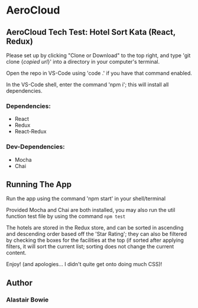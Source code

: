 # AeroCloud
## AeroCloud Tech Test: Hotel Sort Kata (React, Redux)

Please set up by clicking "Clone or Download" to the top right, and type 'git clone {*copied url*}' into a directory in your computer's terminal.

Open the repo in VS-Code using 'code .' if you have that command enabled.

In the VS-Code shell, enter the command 'npm i'; this will install all dependencies.

### Dependencies:
* React
* Redux
* React-Redux

### Dev-Dependencies:
* Mocha
* Chai


## Running The App

Run the app using the command 'npm start' in your shell/terminal

Provided Mocha and Chai are both installed, you may also run the util function test file by using the command
``` npm test ```

The hotels are stored in the Redux store, and can be sorted in ascending and descending order based off the 'Star Rating'; they can also be filtered by checking the boxes for the facilities at the top (if sorted after applying filters, it will sort the current list; sorting does not change the current content.

Enjoy! (and apologies... I didn't quite get onto doing much CSS)!

## Author
### Alastair Bowie

